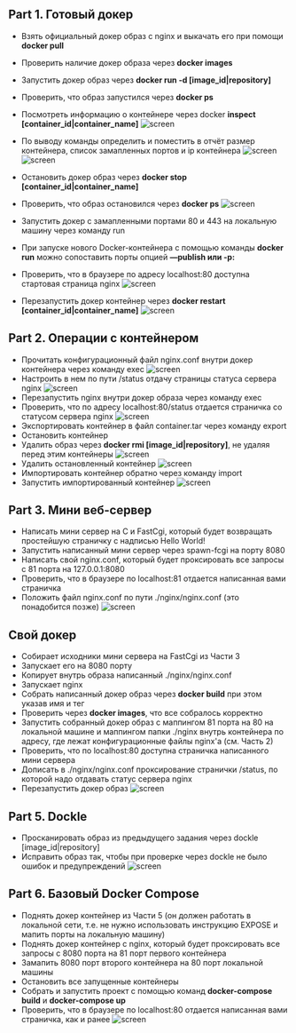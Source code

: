 ## Part 1. Готовый докер
* Взять официальный докер образ с nginx и выкачать его при помощи **docker pull**
* Проверить наличие докер образа через **docker images**
* Запустить докер образ через **docker run -d [image_id|repository]**
* Проверить, что образ запустился через **docker ps**
* Посмотреть информацию о контейнере через docker **inspect [container_id|container_name]**
![screen](https://sun9-46.userapi.com/impg/cWYcvGKGSr6v4u-XqyFRNwC1BqGKuotK43xAEA/O022ZDdCbQo.jpg?size=1156x604&quality=96&sign=67fc8b1071783c65f16a34f8d52be55b&type=album)

* По выводу команды определить и поместить в отчёт размер контейнера, список замапленных портов и ip контейнера
![screen](https://sun9-19.userapi.com/impg/womciHmMSNOpxCTGEQzv4OwChqmIplZxgpa3UA/knRByWQOUTU.jpg?size=1072x124&quality=96&sign=3e9261ea7120571676a9b3b9572350d8&type=album)
![screen](https://sun9-50.userapi.com/impg/8jE9rr3bduWf_JFaXJKFMthBxpN_-I0IgxQjvQ/4hLMKi3EXRQ.jpg?size=1089x63&quality=96&sign=4752a5ce4d50b8e90398fdf4dcf7b715&type=album)
* Остановить докер образ через **docker stop [container_id|container_name]**
* Проверить, что образ остановился через **docker ps**
![screen](https://sun9-40.userapi.com/impg/FxqMHVTnNJaU8ciE9ej-YqIDKa0Wn4BiQ0pzSQ/aKos-phFgSY.jpg?size=1089x197&quality=96&sign=bd6223a8cce4bdba6344deeb872707f3&type=album)
* Запустить докер с замапленными портами 80 и 443 на локальную машину через команду run
* При запуске нового Docker-контейнера с помощью команды **docker run** можно сопоставить порты опцией **—publish или -p:**
* Проверить, что в браузере по адресу localhost:80 доступна стартовая страница nginx
![screen](https://sun9-84.userapi.com/impg/S9aMH5T4U54NZrr16kbvdJpsk47Z-wRaSPtqpg/eefPI-udRgA.jpg?size=1061x377&quality=96&sign=54f805189886b62260937a8515d154de&type=album)
* Перезапустить докер контейнер через **docker restart [container_id|container_name]**
![screen](https://sun9-50.userapi.com/impg/qoomPTqdMaQyko-oZwNVklxG-oNxV7udfgS77A/txa6M_PCT58.jpg?size=1046x633&quality=96&sign=0df9e9614404aae61c7fbce5a7d3589c&type=album)

## Part 2. Операции с контейнером
* Прочитать конфигурационный файл nginx.conf внутри докер контейнера через команду exec
![screen](https://sun9-43.userapi.com/impg/yxmCxBjLYPQZkf9LX4lrKP0icPUd-j4rTKcoPQ/iaocw42xhq8.jpg?size=1048x628&quality=96&sign=82890a79dfbdb9941773e29811c0bd25&type=album)
* Настроить в нем по пути /status отдачу страницы статуса сервера nginx
![screen](https://sun9-51.userapi.com/impg/XRKLag8YboZB5IcEieT8T7P_lwP38PLBexZDfw/dCY7l2m-U4E.jpg?size=1045x540&quality=96&sign=d70a3c9ae50fc66e9abb6a4eb33efe61&type=album)
* Перезапустить nginx внутри докер образа через команду exec
* Проверить, что по адресу localhost:80/status отдается страничка со статусом сервера nginx
![screen](https://sun9-84.userapi.com/impg/Ddo3lqGwDHE2cFc_UYnFghcMueHhnX8bfDTXMw/O3o3UOUmmpU.jpg?size=994x296&quality=96&sign=e5999f479124bdfc4b143fae71642311&type=album)
* Экспортировать контейнер в файл container.tar через команду export
* Остановить контейнер
* Удалить образ через **docker rmi [image_id|repository]**, не удаляя перед этим контейнеры
![screen](https://sun9-84.userapi.com/impg/cnavd8cwNCW0_sKhUBAtjFbSY_49fXt3tx1fWQ/vUEtmUji8bY.jpg?size=1066x223&quality=96&sign=d8850ace5e6f5473208ffa713857cc50&type=album)
* Удалить остановленный контейнер
![screen](https://sun9-40.userapi.com/impg/PUSBGA4Jms2ux-x5ManJPm11f_U1dvUh0jAEzA/MHUOPzdioYo.jpg?size=1066x223&quality=96&sign=825785d6e41df608134cdfc05365216e&type=album)
* Импортировать контейнер обратно через команду import
* Запустить импортированный контейнер
![screen](https://sun9-63.userapi.com/impg/4nrHcEPIag7yi5dwS_SaBxTUq-1meNCtGmczDA/E0dPllJskpE.jpg?size=1402x573&quality=96&sign=b163eb97d355204af07af9220f31a42c&type=album)

## Part 3. Мини веб-сервер
* Написать мини сервер на C и FastCgi, который будет возвращать простейшую страничку с надписью Hello World!
* Запустить написанный мини сервер через spawn-fcgi на порту 8080
* Написать свой nginx.conf, который будет проксировать все запросы с 81 порта на 127.0.0.1:8080
* Проверить, что в браузере по localhost:81 отдается написанная вами страничка
* Положить файл nginx.conf по пути ./nginx/nginx.conf (это понадобится позже)
![screen](https://sun9-80.userapi.com/impg/3-xfK_EagKsxPqNM7Q4Bf0WySgiKkKqHGmYxMA/uZP9k-Kz80s.jpg?size=1285x379&quality=96&sign=ce6cb78b41f9ba0a976793ba9b1c92e4&type=album)

## Свой докер
* Cобирает исходники мини сервера на FastCgi из Части 3
* Запускает его на 8080 порту
* Копирует внутрь образа написанный ./nginx/nginx.conf
* Запускает nginx
* Собрать написанный докер образ через **docker build** при этом указав имя и тег
* Проверить через **docker images**, что все собралось корректно
* Запустить собранный докер образ с маппингом 81 порта на 80 на локальной машине и маппингом папки ./nginx внутрь контейнера по адресу, где лежат конфигурационные файлы nginx'а (см. Часть 2)
* Проверить, что по localhost:80 доступна страничка написанного мини сервера
* Дописать в ./nginx/nginx.conf проксирование странички /status, по которой надо отдавать статус сервера nginx
* Перезапустить докер образ
![screen](https://sun9-83.userapi.com/impg/I_l38hetuW1GS-FLcyKYJPn_R5mqgCNDD8Udnw/1oXvdS7oXfY.jpg?size=1292x624&quality=96&sign=09ddca52f7912b5758080794f14c501d&type=album)

## Part 5. Dockle
* Просканировать образ из предыдущего задания через dockle [image_id|repository]
* Исправить образ так, чтобы при проверке через dockle не было ошибок и предупреждений
![screen](https://sun4-17.userapi.com/impg/0orjh03kg5oiZaVjupsZ3sXeghCydgze3PeuyQ/b7b4FiCjprs.jpg?size=1292x624&quality=96&sign=9e941cd426dbaa27ee640f5aae76b838&type=album)

## Part 6. Базовый Docker Compose
* Поднять докер контейнер из Части 5 (он должен работать в локальной сети, т.е. не нужно использовать инструкцию EXPOSE и мапить порты на локальную машину)
* Поднять докер контейнер с nginx, который будет проксировать все запросы с 8080 порта на 81 порт первого контейнера
* Замапить 8080 порт второго контейнера на 80 порт локальной машины
* Остановить все запущенные контейнеры
* Собрать и запустить проект с помощью команд **docker-compose build** и **docker-compose up**
* Проверить, что в браузере по localhost:80 отдается написанная вами страничка, как и ранее
![screen](https://sun9-59.userapi.com/impg/5IdCqps7RcrZRtanryrPo3g6fxG7LWw34Ipfmg/bvMS0oW24Us.jpg?size=1292x673&quality=96&sign=7e618fdb4d7205eb810d1c72abb5763b&type=album)

